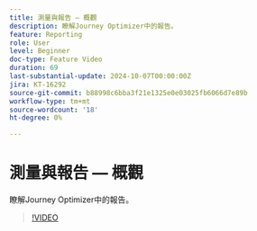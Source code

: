 ```yaml
---
title: 測量與報告 — 概觀
description: 瞭解Journey Optimizer中的報告。
feature: Reporting
role: User
level: Beginner
doc-type: Feature Video
duration: 69
last-substantial-update: 2024-10-07T00:00:00Z
jira: KT-16292
source-git-commit: b88998c6bba3f21e1325e0e03025fb6066d7e89b
workflow-type: tm+mt
source-wordcount: '18'
ht-degree: 0%

---
```



# 測量與報告 — 概觀

瞭解Journey Optimizer中的報告。

>[!VIDEO](https://video.tv.adobe.com/v/3432673/?learn=on)
